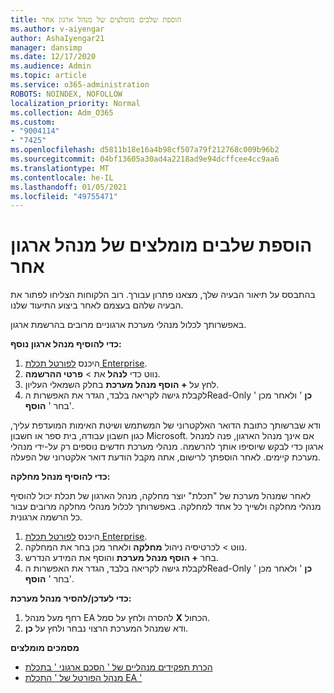```yaml
---
title: הוספת שלבים מומלצים של מנהל ארגון אחר
ms.author: v-aiyengar
author: AshaIyengar21
manager: dansimp
ms.date: 12/17/2020
ms.audience: Admin
ms.topic: article
ms.service: o365-administration
ROBOTS: NOINDEX, NOFOLLOW
localization_priority: Normal
ms.collection: Adm_O365
ms.custom:
- "9004114"
- "7425"
ms.openlocfilehash: d5811b18e16a4b98cf507a79f212768c009b96b2
ms.sourcegitcommit: 04bf13605a30ad4a2218ad9e94dcffcee4cc9aa6
ms.translationtype: MT
ms.contentlocale: he-IL
ms.lasthandoff: 01/05/2021
ms.locfileid: "49755471"
---
```

# <a name="add-another-enterprise-administrator---recommended-steps"></a>הוספת שלבים מומלצים של מנהל ארגון אחר

בהתבסס על תיאור הבעיה שלך, מצאנו פתרון עבורך. רוב הלקוחות הצליחו לפתור את הבעיה שלהם בעצמם לאחר ביצוע התיעוד שלנו.

באפשרותך לכלול מנהלי מערכת ארגוניים מרובים בהרשמת ארגון.

**כדי להוסיף מנהל ארגון נוסף:**

1. היכנס [לפורטל תכלת Enterprise](https://ea.azure.com/).
1. נווט כדי **לנהל** את  >  **פרטי ההרשמה**.
1. לחץ על **+ הוסף מנהל מערכת** בחלק השמאלי העליון.
1. לקבלת גישה לקריאה בלבד, הגדר את האפשרות הRead-Only ' **כן** ' ולאחר מכן בחר ' **הוסף**'.

ודא שברשותך כתובת הדואר האלקטרוני של המשתמש ושיטת האימות המועדפת עליך, כגון חשבון עבודה, בית ספר או חשבון Microsoft. אם אינך מנהל הארגון, פנה למנהל ארגון כדי לבקש שיוסיפו אותך להרשמה. מנהלי מערכת חדשים נוספים רק על-ידי מנהלי מערכת קיימים. לאחר הוספתך לרישום, אתה מקבל הודעת דואר אלקטרוני של הפעלה.

**כדי להוסיף מנהל מחלקה:**

לאחר שמנהל מערכת של "תכלת" יוצר מחלקה, מנהל הארגון של תכלת יכול להוסיף מנהלי מחלקה ולשייך כל אחד למחלקה. באפשרותך לכלול מנהלי מחלקה מרובים עבור כל הרשמה ארגונית.

1. היכנס [לפורטל תכלת Enterprise](https://ea.azure.com/).
1. נווט   >  לכרטיסיה ניהול **מחלקה** ולאחר מכן בחר את המחלקה.
1. בחר **+ הוסף מנהל מערכת** והוסף את המידע הנדרש.
1. לקבלת גישה לקריאה בלבד, הגדר את האפשרות הRead-Only ' **כן** ' ולאחר מכן בחר ' **הוסף**'.

**כדי לעדכן/להסיר מנהל מערכת:**

1. רחף מעל מנהל EA להסרה ולחץ על סמל **X** הכחול.
1. ודא שמנהל המערכת הרצוי נבחר ולחץ על **כן**.

**מסמכים מומלצים**

- [הכרת תפקידים מנהליים של ' הסכם ארגוני ' בתכלת](https://docs.microsoft.com/azure/billing/billing-understand-ea-roles)
- [מנהל הפורטל של ' התכלת EA '](https://docs.microsoft.com/azure/billing/billing-ea-portal-administration)
